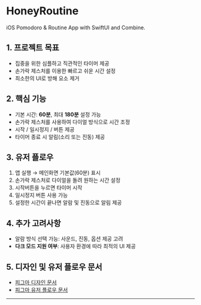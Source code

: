 # HoneyRoutine
iOS Pomodoro &amp; Routine App with SwiftUI and Combine.

## 1. 프로젝트 목표
- 집중을 위한 심플하고 직관적인 타이머 제공
- 손가락 제스처를 이용한 빠르고 쉬운 시간 설정
- 최소한의 UI로 방해 요소 제거

## 2. 핵심 기능
- 기본 시간: **60분**, 최대 **180분** 설정 가능
- 손가락 제스처를 사용하여 다이얼 방식으로 시간 조정
- 시작 / 일시정지 / 버튼 제공
- 타이머 종료 시 알림(소리 또는 진동) 제공

## 3. 유저 플로우
1. 앱 실행 → 메인화면 기본값(60분) 표시
2. 손가락 제스처로 다이얼을 돌려 원하는 시간 설정
3. 시작버튼을 누르면 타이머 시작
4. 일시정지 버튼 사용 가능
5. 설정한 시간이 끝나면 알람 및 진동으로 알림 제공

## 4. 추가 고려사항
- 알람 방식 선택 가능: 사운드, 진동, 옵션 제공 고려
- **다크 모드 지원 여부**: 사용자 환경에 따라 최적의 UI 제공

## 5. 디자인 및 유저 플로우 문서
- [피그마 디자인 문서](https://www.figma.com/design/brJLUMcaCD3115jvg6KQ9M/HoneyRoutine?node-id=0-1&t=KYYdk14TlM1iP6Rc-1) 
- [피그마 유저 플로우 문서](https://www.figma.com/board/lZwOMVJyVZJ67qzs2XEz0M/HoneyRoutine-Planning?node-id=0-1&t=Bmst8jYcrnBnprfd-1)
---
